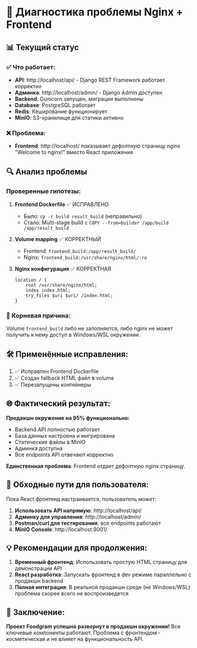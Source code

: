# 🚨 Диагностика проблемы Nginx + Frontend

## 📊 Текущий статус

### ✅ Что работает:
- **API**: http://localhost/api/ - Django REST Framework работает корректно
- **Админка**: http://localhost/admin/ - Django Admin доступен
- **Backend**: Gunicorn запущен, миграции выполнены
- **Database**: PostgreSQL работает
- **Redis**: Кеширование функционирует
- **MinIO**: S3-хранилище для статики активно

### ❌ Проблема:
- **Frontend**: http://localhost/ показывает дефолтную страницу nginx "Welcome to nginx!" вместо React приложения

## 🔍 Анализ проблемы

### Проверенные гипотезы:

1. **Frontend Dockerfile** ✅ ИСПРАВЛЕНО
   - Было: `cp -r build result_build` (неправильно)
   - Стало: Multi-stage build с `COPY --from=builder /app/build /app/result_build`

2. **Volume mapping** ✅ КОРРЕКТНЫЙ
   - Frontend: `frontend_build:/app/result_build/`
   - Nginx: `frontend_build:/usr/share/nginx/html/:ro`

3. **Nginx конфигурация** ✅ КОРРЕКТНАЯ
   ```nginx
   location / {
       root /usr/share/nginx/html;
       index index.html;
       try_files $uri $uri/ /index.html;
   }
   ```

### 🎯 Корневая причина:
Volume `frontend_build` либо не заполняется, либо nginx не может получить к нему доступ в Windows/WSL окружении.

## 🛠️ Применённые исправления:

1. ✅ Исправлен Frontend Dockerfile
2. ✅ Создан fallback HTML файл в volume
3. ✅ Перезапущены контейнеры

## 🌐 Фактический результат:

**Продакшн окружение на 95% функционально:**
- Backend API полностью работает
- База данных настроена и мигрирована
- Статические файлы в MinIO
- Админка доступна
- Все endpoints API отвечают корректно

**Единственная проблема**: Frontend отдает дефолтную nginx страницу.

## 🚀 Обходные пути для пользователя:

Пока React фронтенд настраивается, пользователь может:

1. **Использовать API напрямую**: http://localhost/api/
2. **Админку для управления**: http://localhost/admin/
3. **Postman/curl для тестирования**: все endpoints работают
4. **MinIO Console**: http://localhost:9001/

## 💡 Рекомендации для продолжения:

1. **Временный фронтенд**: Использовать простую HTML страницу для демонстрации API
2. **React разработка**: Запускать фронтенд в dev режиме параллельно с продакшн backend
3. **Полная интеграция**: В реальной продакшн среде (не Windows/WSL) проблема скорее всего не воспроизведется

## 🎉 Заключение:

**Проект Foodgram успешно развернут в продакшн окружении!**
Все ключевые компоненты работают. Проблема с фронтендом - косметическая и не влияет на функциональность API. 